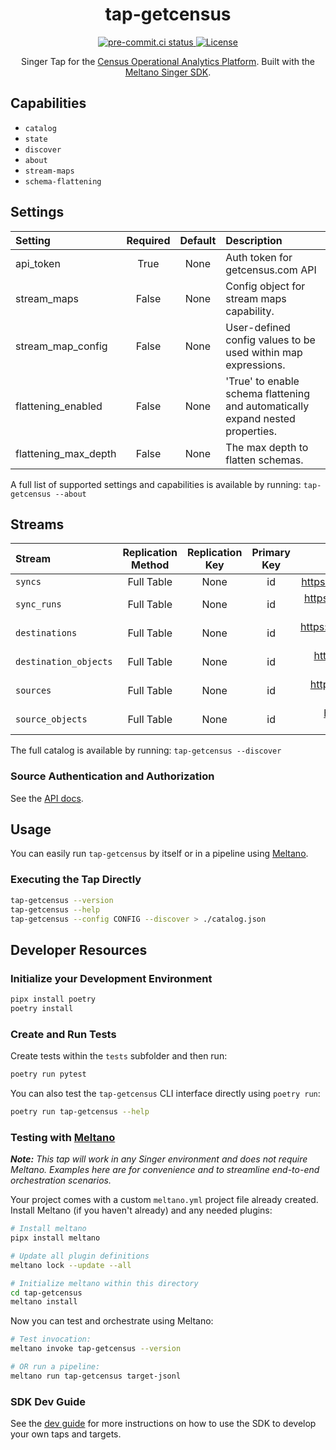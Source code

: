 <div align="center">

# tap-getcensus

<div>
  <a href="https://results.pre-commit.ci/latest/github/edgarrmondragon/tap-getcensus/main">
    <img alt="pre-commit.ci status" src="https://results.pre-commit.ci/badge/github/edgarrmondragon/tap-getcensus/main.svg"/>
  </a>
  <a href="https://github.com/edgarrmondragon/tap-getcensus/blob/main/LICENSE">
    <img alt="License" src="https://img.shields.io/github/license/edgarrmondragon/tap-getcensus"/>
  </a>
</div>

Singer Tap for the [Census Operational Analytics Platform](https://www.getcensus.com/). Built with the [Meltano Singer SDK](https://sdk.meltano.com).

</div>

## Capabilities

* `catalog`
* `state`
* `discover`
* `about`
* `stream-maps`
* `schema-flattening`

## Settings

| Setting             | Required | Default | Description |
|:--------------------|:--------:|:-------:|:------------|
| api_token           | True     | None    | Auth token for getcensus.com API |
| stream_maps         | False    | None    | Config object for stream maps capability. |
| stream_map_config   | False    | None    | User-defined config values to be used within map expressions. |
| flattening_enabled  | False    | None    | 'True' to enable schema flattening and automatically expand nested properties. |
| flattening_max_depth| False    | None    | The max depth to flatten schemas. |

A full list of supported settings and capabilities is available by running: `tap-getcensus --about`

## Streams

| Stream                | Replication Method | Replication Key | Primary Key | Documentation |
|:----------------------|:------------------:|:---------------:|:-----------:|:-------------:|
| `syncs`               | Full Table         | None            | id          | https://docs.getcensus.com/basics/api/syncs#get-syncs |
| `sync_runs`           | Full Table         | None            | id          | https://docs.getcensus.com/basics/api/sync-runs#get-syncs-id-sync_runs |
| `destinations`        | Full Table         | None            | id          | https://docs.getcensus.com/basics/api/destinations#get-destinations |
| `destination_objects` | Full Table         | None            | id          | https://docs.getcensus.com/basics/api/destination-objects#get-destinations-id-objects |
| `sources`             | Full Table         | None            | id          | https://docs.getcensus.com/basics/api/sources#get-sources |
| `source_objects`      | Full Table         | None            | id          | https://docs.getcensus.com/basics/api/source-objects#get-sources-id-objects |

The full catalog is available by running: `tap-getcensus --discover`

### Source Authentication and Authorization

See the [API docs](https://docs.getcensus.com/basics/api#getting-api-access).

## Usage

You can easily run `tap-getcensus` by itself or in a pipeline using [Meltano](https://meltano.com/).

### Executing the Tap Directly

```bash
tap-getcensus --version
tap-getcensus --help
tap-getcensus --config CONFIG --discover > ./catalog.json
```

## Developer Resources

### Initialize your Development Environment

```bash
pipx install poetry
poetry install
```

### Create and Run Tests

Create tests within the `tests` subfolder and then run:

```bash
poetry run pytest
```

You can also test the `tap-getcensus` CLI interface directly using `poetry run`:

```bash
poetry run tap-getcensus --help
```

### Testing with [Meltano](https://www.meltano.com)

_**Note:** This tap will work in any Singer environment and does not require Meltano.
Examples here are for convenience and to streamline end-to-end orchestration scenarios._

Your project comes with a custom `meltano.yml` project file already created. Install Meltano (if you haven't already) and any needed plugins:

```bash
# Install meltano
pipx install meltano

# Update all plugin definitions
meltano lock --update --all

# Initialize meltano within this directory
cd tap-getcensus
meltano install
```

Now you can test and orchestrate using Meltano:

```bash
# Test invocation:
meltano invoke tap-getcensus --version

# OR run a pipeline:
meltano run tap-getcensus target-jsonl
```

### SDK Dev Guide

See the [dev guide](https://sdk.meltano.com/en/latest/dev_guide.html) for more instructions on how to use the SDK to
develop your own taps and targets.
